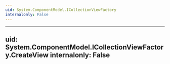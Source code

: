 ```yaml
---
uid: System.ComponentModel.ICollectionViewFactory
internalonly: False
---
```


---
uid: System.ComponentModel.ICollectionViewFactory.CreateView
internalonly: False
---
